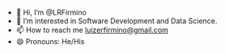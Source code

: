 - 👋 Hi, I’m @LRFirmino
- 👀 I’m interested in Software Development and Data Science.
- 📫 How to reach me luizerfirmino@gmail.com
- 😄 Pronouns: He/His

